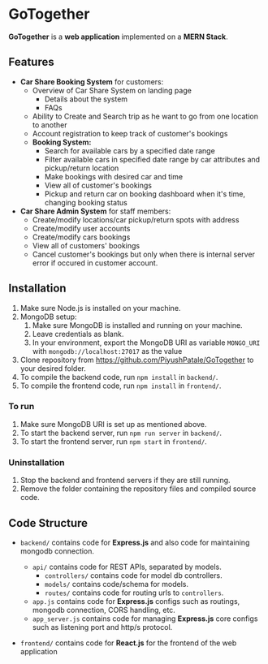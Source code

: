# GoTogether

**GoTogether** is a **web application** implemented on a **MERN Stack**.



## Features

- **Car Share Booking System** for customers:
  - Overview of Car Share System on landing page
    - Details about the system
    - FAQs
  - Ability to Create and Search trip as he want to go from one location to another
  - Account registration to keep track of customer's bookings
  - **Booking System:**
    - Search for available cars by a specified date range
    - Filter available cars in specified date range by car attributes and pickup/return location
    - Make bookings with desired car and time
    - View all of customer's bookings
    - Pickup and return car on booking dashboard when it's time, changing booking status
- **Car Share Admin System** for staff members:
  - Create/modify locations/car pickup/return spots with address
  - Create/modify user accounts
  - Create/modify cars bookings
  - View all of customers' bookings
  - Cancel customer's bookings but only when there is internal server error if occured in customer account.



## Installation

1. Make sure Node.js is installed on your machine.
2. MongoDB setup:
   1. Make sure MongoDB is installed and running on your machine.
   2. Leave credentials as blank.
   3. In your environment, export the MongoDB URI as variable `MONGO_URI` with `mongodb://localhost:27017` as the value
3. Clone repository from https://github.com/PiyushPatale/GoTogether to your desired folder.
4. To compile the backend code, run `npm install` in `backend/`.
5. To compile the frontend code, run `npm install` in `frontend/`.

### To run

1. Make sure MongoDB URI is set up as mentioned above.
2. To start the backend server, run `npm run server` in `backend/`.
3. To start the frontend server, run `npm start` in `frontend/`.

### Uninstallation

1. Stop the backend and frontend servers if they are still running.
2. Remove the folder containing the repository files and compiled source code.



## Code Structure

- `backend/` contains code for **Express.js** and also code for maintaining mongodb connection.
  - `api/` contains code for REST APIs, separated by models.
    - `controllers/` contains code for model db controllers.
    - `models/` contains code/schema for models.
    - `routes/` contains code for routing urls to `controllers`.
  - `app.js` contains code for **Express.js** configs such as routings, mongodb connection, CORS handling, etc.
  - `app_server.js` contains code for managing **Express.js** core configs such as listening port and http/s protocol.

- `frontend/` contains code for **React.js** for the frontend of the web application

